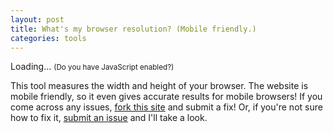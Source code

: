 ```yaml
---
layout: post
title: What's my browser resolution? (Mobile friendly.)
categories: tools
---
```


<div id="resolutionResult">Loading... <small>(Do you have JavaScript enabled?)</small></div>

This tool measures the width and height of your browser. The website is mobile friendly,
so it even gives accurate results for mobile browsers! If you come across any issues,
[fork this site](http://github.com/bfrohs/bfrohs.github.com/) and submit a fix! Or, if
you're not sure how to fix it, [submit an issue](http://github.com/bfrohs/bfrohs.github.com/issues/)
and I'll take a look.

<script>
function measureResolution(){
	// Create element
	var elt = document.createElement("div");
	// Set styles to stretch element to bounds of screen
	elt.style.position = "absolute";
	elt.style.top = "0";
	elt.style.bottom = "0";
	elt.style.left = "0";
	elt.style.right = "0";
	elt.style.zIndex = "-1";
	// Append element to body
	measureElt = document.body.appendChild(elt);
	// Measure element
	var width = measureElt.offsetWidth;
	var height = measureElt.offsetHeight;
	// Remove element
	measureElt.parentNode.removeChild(measureElt);
	// Update size
	document.getElementById("resolutionResult").innerHTML = "<p>Your browser is <strong>" + width + "px wide</strong> by <strong>" + height + "px tall</strong>.</p>";
	// Update on resize
	if (window.addEventListener) {
		window.addEventListener("resize", measureResolution, false);
	} else if (window.attachEvent) {
		window.attachEvent("onresize", measureResolution);
	} else {
		window["onresize"] = measureResolution;
	}
}
measureResolution();
</script>
